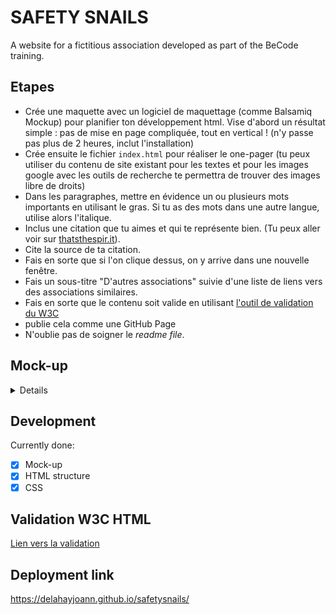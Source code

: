 # __SAFETY SNAILS__

A website for a fictitious association developed as part of the BeCode training.

## Etapes

- Crée une maquette avec un logiciel de maquettage (comme Balsamiq Mockup) pour planifier ton développement html. Vise d'abord un résultat simple : pas de mise en page compliquée, tout en vertical  ! (n'y passe pas plus de 2 heures, inclut l'installation)
- Crée ensuite le fichier `index.html` pour réaliser le one-pager (tu peux utiliser du contenu de site existant pour les textes et pour les images google avec les outils de recherche te permettra de trouver des images libre de droits)
- Dans les paragraphes, mettre en évidence un ou plusieurs mots importants en utilisant le gras. Si tu as des mots dans une autre langue, utilise alors l'italique.
- Inclus une citation que tu aimes et qui te représente bien. (Tu peux aller voir sur [thatsthespir.it](https://thatsthespir.it)).
- Cite la source de ta citation.
- Fais en sorte que si l'on clique dessus, on y arrive dans une nouvelle fenêtre.
- Fais un sous-titre "D'autres associations" suivie d'une liste de liens vers des associations similaires.
- Fais en sorte que le contenu soit valide en utilisant [l'outil de validation du W3C](https://validator.w3.org/#validate_by_input)
- publie cela comme une GitHub Page
- N'oublie pas de soigner le *readme file*.

## __Mock-up__

<details>
  <p><strong>made on Figma</strong></p>
  <img src="https://cdn.discordapp.com/attachments/745527718048694292/751416473947340841/unknown.png">
</details>

## __Development__

Currently done:
- [X] Mock-up
- [X] HTML structure
- [X] CSS

## Validation W3C HTML

<a href="https://delahayjoann.github.io/safetysnails/" target="_blank" alt="">Lien vers la validation</a>

## __Deployment link__

<a href="https://validator.w3.org/nu/?doc=https%3A%2F%2Fdelahayjoann.github.io%2Fsafetysnails%2Findex.html" target="_blank" alt="">https://delahayjoann.github.io/safetysnails/</a>

